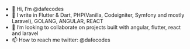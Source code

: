- 👋 Hi, I’m @dafecodes
- 👀 I write in Flutter & Dart, PHP(Vanilla, Codeigniter, Symfony and mostly Laravel), GOLANG, ANGULAR, REACT
- 💞️ I’m looking to collaborate on projects built with angular, flutter, react and laravel
- 📫 How to reach me twitter: @dafecodes

<!---
dafecodes/dafecodes is a ✨ special ✨ repository because its `README.md` (this file) appears on your GitHub profile.
You can click the Preview link to take a look at your changes.
--->
